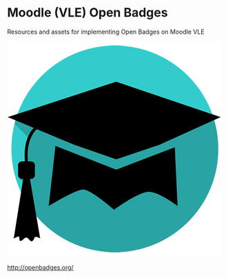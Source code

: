 # Moodle (VLE) Open Badges
Resources and assets for implementing  Open Badges on Moodle VLE

![readme banner](/repo_assets/badgeUniCapSmall.png)

http://openbadges.org/
